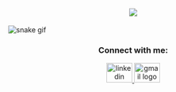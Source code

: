 


  <h1 align="center"><img src="https://komarev.com/ghpvc/?username=bektasalakus&color=brightgreen" align="center" />
</h1>

![snake gif](https://github.com/bektasalakus/bektasalakus/blob/output/github-contribution-grid-snake.gif)
 

<h3 align="center">Connect with me:</h3>

<div align="center">
  <a href="https://www.linkedin.com/in/bektasalakus/" target="_self">
    <img src="https://raw.githubusercontent.com/maurodesouza/profile-readme-generator/master/src/assets/icons/social/linkedin/default.svg" width="52" height="40" alt="linkedin logo"  />
  </a>
  
  <a href="https://www.icloud.com/mail/bektasalakus" target="_blank">
    <img src="https://raw.githubusercontent.com/maurodesouza/profile-readme-generator/master/src/assets/icons/social/gmail/default.svg" width="52" height="40" alt="gmail logo"  />
  </a>
</div>





 







